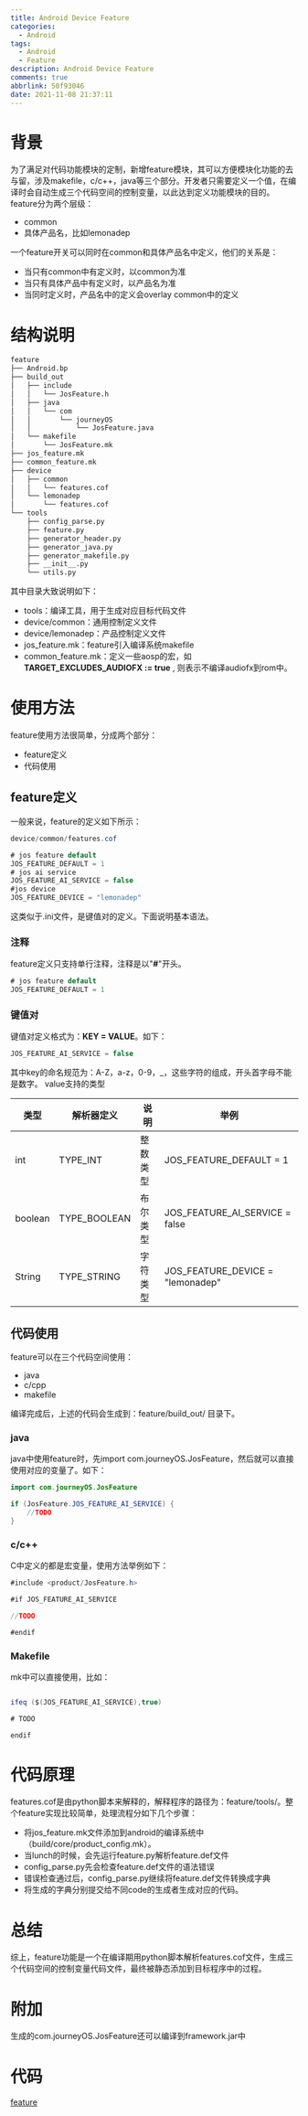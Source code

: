 ```yaml
---
title: Android Device Feature
categories:
  - Android
tags:
  - Android
  - Feature
description: Android Device Feature
comments: true
abbrlink: 50f93046
date: 2021-11-08 21:37:11
---
```

<!--more-->
<meta name="referrer" content="no-referrer"/>

# 背景
为了满足对代码功能模块的定制，新增feature模块，其可以方便模块化功能的去与留，涉及makefile，c/c++，java等三个部分。开发者只需要定义一个值，在编译时会自动生成三个代码空间的控制变量，以此达到定义功能模块的目的。
feature分为两个层级：

- common
- 具体产品名，比如lemonadep

一个feature开关可以同时在common和具体产品名中定义，他们的关系是：

- 当只有common中有定义时，以common为准
- 当只有具体产品中有定义时，以产品名为准
- 当同时定义时，产品名中的定义会overlay common中的定义

# 结构说明
```bash
feature
├── Android.bp
├── build_out
│   ├── include
│   │   └── JosFeature.h
│   ├── java
│   │   └── com
│   │       └── journeyOS
│   │           └── JosFeature.java
│   └── makefile
│       └── JosFeature.mk
├── jos_feature.mk
├── common_feature.mk
├── device
│   ├── common
│   │   └── features.cof
│   └── lemonadep
│       └── features.cof
└── tools
    ├── config_parse.py
    ├── feature.py
    ├── generator_header.py
    ├── generator_java.py
    ├── generator_makefile.py
    ├── __init__.py
    └── utils.py
```
其中目录大致说明如下：

- tools：编译工具，用于生成对应目标代码文件
- device/common：通用控制定义文件
- device/lemonadep：产品控制定义文件
- jos_feature.mk：feature引入编译系统makefile
- common_feature.mk：定义一些aosp的宏，如 **TARGET_EXCLUDES_AUDIOFX := true** , 则表示不编译audiofx到rom中。
# 使用方法
feature使用方法很简单，分成两个部分：

- feature定义
- 代码使用
## feature定义
一般来说，feature的定义如下所示：
```java
device/common/features.cof

# jos feature default
JOS_FEATURE_DEFAULT = 1
# jos ai service
JOS_FEATURE_AI_SERVICE = false
#jos device
JOS_FEATURE_DEVICE = "lemonadep"
```
这类似于.ini文件，是键值对的定义。下面说明基本语法。
### 注释
feature定义只支持单行注释，注释是以"**#**"开头。
```java
# jos feature default
JOS_FEATURE_DEFAULT = 1
```
### 键值对
键值对定义格式为：**KEY = VALUE**。如下：
```java
JOS_FEATURE_AI_SERVICE = false
```
其中key的命名规范为：A-Z，a-z，0-9，_，这些字符的组成，开头首字母不能是数字。
value支持的类型

| **类型** | **解析器定义** | **说明** | **举例** |
| --- | --- | --- | --- |
| int | TYPE_INT | 整数类型 | JOS_FEATURE_DEFAULT = 1 |
| boolean | TYPE_BOOLEAN | 布尔类型 | JOS_FEATURE_AI_SERVICE = false |
| String | TYPE_STRING | 字符类型 | JOS_FEATURE_DEVICE = "lemonadep" |

## 代码使用
feature可以在三个代码空间使用：

- java
- c/cpp
- makefile

编译完成后，上述的代码会生成到：feature/build_out/ 目录下。
### java
java中使用feature时，先import com.journeyOS.JosFeature，然后就可以直接使用对应的变量了。如下：
```java
import com.journeyOS.JosFeature

if (JosFeature.JOS_FEATURE_AI_SERVICE) {
    //TODO
}
```
### c/c++
C中定义的都是宏变量，使用方法举例如下：
```java
#include <product/JosFeature.h>

#if JOS_FEATURE_AI_SERVICE

//TODO

#endif

```
### Makefile
mk中可以直接使用，比如：
```java

ifeq ($(JOS_FEATURE_AI_SERVICE),true)

# TODO

endif
```

# 代码原理
features.cof是由python脚本来解释的，解释程序的路径为：feature/tools/。整个feature实现比较简单，处理流程分如下几个步骤：

- 将jos_feature.mk文件添加到android的编译系统中（build/core/product_config.mk）。
- 当lunch的时候，会先运行feature.py解析feature.def文件
- config_parse.py先会检查feature.def文件的语法错误
- 错误检查通过后，config_parse.py继续将feature.def文件转换成字典
- 将生成的字典分别提交给不同code的生成者生成对应的代码。

# 总结
综上，feature功能是一个在编译期用python脚本解析features.cof文件，生成三个代码空间的控制变量代码文件，最终被静态添加到目标程序中的过程。

# 附加
生成的com.journeyOS.JosFeature还可以编译到framework.jar中

# 代码
[feature](https://github.com/journeyOS/feature)

